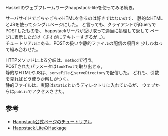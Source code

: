 Haskellのウェブフレームワークhappstack-liteを使ってみる続き。

サーバサイドでごちゃごちゃHTMLを作るのは好きではないので、
静的なHTMLとJSを使ってシングルページにした。
と言っても、クライアントがjQueryでPOSTしたものを、
happstackサーバが受け取って適当に処理して返して
ページに表示しただけ（さすがにテキトーすぎるが…）。  
チュートリアルにある、POSTの扱いや静的ファイルの配信の項目を
少しひねって組み合わせた。

HTTPメソッドによる分岐は、`method`で行う。  
POSTされたパラメータは`lookText`で取り出せる。  
静的なHTMLやJSは、`serveFile`と`serveDirectory`で配信した。
どれも、引数を見ればどう使うか察しがつく。  
静的ファイルは、実際は`static`というディレクトリに入れているが、
ウェブからは`public`でアクセスさせた。

## 参考
- [Happstack公式ページのチュートリアル](http://www.happstack.com/page/view-page-slug/9/happstack-lite)
- [Happstack.LiteのHackage](https://hackage.haskell.org/package/happstack-lite-7.3.6/docs/Happstack-Lite.html)
